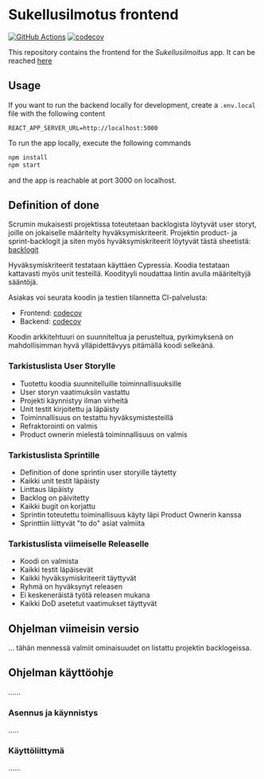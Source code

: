 # Sukellusilmotus frontend

[![GitHub Actions](https://github.com/Sukellusilmoitus/frontend/workflows/CI/badge.svg)](https://github.com/Sukellusilmoitus/frontend/actions)
[![codecov](https://codecov.io/gh/Sukellusilmoitus/frontend/branch/master/graph/badge.svg)](https://app.codecov.io/gh/Sukellusilmoitus/frontend)

This repository contains the frontend for the _Sukellusilmoitus_ app. It can be reached [here](https://sukellusilmoitus.herokuapp.com/)

## Usage

If you want to run the backend locally for development, create a `.env.local` file with the following content

```
REACT_APP_SERVER_URL=http://localhost:5000
```

To run the app locally, execute the following commands

```bash
npm install
npm start
```

and the app is reachable at port 3000 on localhost.

## Definition of done
Scrumin mukaisesti projektissa toteutetaan backlogista löytyvät user storyt, 
joille on jokaiselle määritelty hyväksymiskriteerit.
Projektin product- ja sprint-backlogit ja siten myös hyväksymiskriteerit löytyvät tästä sheetistä: [backlogit](https://helsinkifi-my.sharepoint.com/:x:/g/personal/amikko_ad_helsinki_fi/EaUHpV9XQy1BmeSrSOFVoi8BKp4hDY_YXGRn8sG6nbl1oA?rtime=T01JVzDb2Ug)

Hyväksymiskriteerit testataan käyttäen Cypressia.
Koodia testataan kattavasti myös unit testeillä.
Koodityyli noudattaa lintin avulla määriteltyjä sääntöjä.

Asiakas voi seurata koodin ja testien tilannetta CI-palvelusta:
* Frontend: [codecov](https://app.codecov.io/gh/Sukellusilmoitus/frontend)
* Backend: [codecov](https://app.codecov.io/gh/Sukellusilmoitus/backend)

Koodin arkkitehtuuri on suunniteltua ja perusteltua,
pyrkimyksenä on mahdollisimman hyvä ylläpidettävyys pitämällä koodi selkeänä.

### Tarkistuslista User Storylle
* Tuotettu koodia suunnitelluille toiminnallisuuksille
* User storyn vaatimuksiin vastattu
* Projekti käynnistyy ilman virheitä
* Unit testit kirjoitettu ja läpäisty
* Toiminnallisuus on testattu hyväksymistesteillä
* Refraktorointi on valmis
* Product ownerin mielestä toiminnallisuus on valmis

### Tarkistuslista Sprintille
* Definition of done sprintin user storyille täytetty
* Kaikki unit testit läpäisty
* Linttaus läpäisty
* Backlog on päivitetty
* Kaikki bugit on korjattu
* Sprintin toteutettu toiminallisuus käyty läpi Product Ownerin kanssa
* Sprinttiin liittyvät "to do" asiat valmiita

### Tarkistuslista viimeiselle Releaselle
* Koodi on valmista
* Kaikki testit läpäisevät
* Kaikki hyväksymiskriteerit täyttyvät
* Ryhmä on hyväksynyt releasen
* Ei keskeneräistä työtä releasen mukana
* Kaikki DoD asetetut vaatimukset täyttyvät

## Ohjelman viimeisin versio

...
tähän mennessä valmiit ominaisuudet on listattu projektin backlogeissa.

## Ohjelman käyttöohje

......

### Asennus ja käynnistys


.....

### Käyttöliittymä

......
